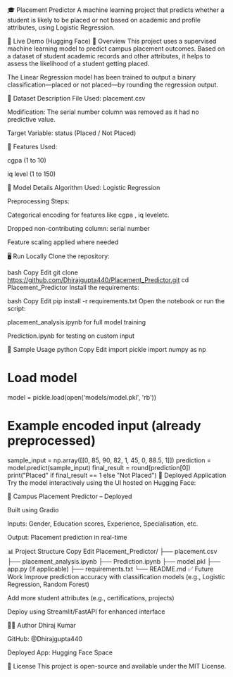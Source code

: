 🎓 Placement Predictor
A machine learning project that predicts whether a student is likely to be placed or not based on academic and profile attributes, using Logistic Regression.


🔗 Live Demo (Hugging Face)
📌 Overview
This project uses a supervised machine learning model to predict campus placement outcomes. Based on a dataset of student academic records and other attributes, it helps to assess the likelihood of a student getting placed.

The Linear Regression model has been trained to output a binary classification—placed or not placed—by rounding the regression output.

📁 Dataset Description
File Used: placement.csv

Modification: The serial number column was removed as it had no predictive value.

Target Variable: status (Placed / Not Placed)

🔑 Features Used:

cgpa (1 to 10)

iq level (1 to 150)

🧠 Model Details
Algorithm Used: Logistic Regression

Preprocessing Steps:

Categorical encoding for features like cgpa , iq leveletc.

Dropped non-contributing column: serial number

Feature scaling applied where needed


🖥️ Run Locally
Clone the repository:

bash
Copy
Edit
git clone https://github.com/Dhirajgupta440/Placement_Predictor.git
cd Placement_Predictor
Install the requirements:

bash
Copy
Edit
pip install -r requirements.txt
Open the notebook or run the script:

placement_analysis.ipynb for full model training

Prediction.ipynb for testing on custom input

🧪 Sample Usage
python
Copy
Edit
import pickle
import numpy as np

# Load model
model = pickle.load(open('models/model.pkl', 'rb'))

# Example encoded input (already preprocessed)
sample_input = np.array([[0, 85, 90, 82, 1, 45, 0, 88.5, 1]])
prediction = model.predict(sample_input)
final_result = round(prediction[0])
print("Placed" if final_result == 1 else "Not Placed")
🚀 Deployed Application
Try the model interactively using the UI hosted on Hugging Face:

🔗 Campus Placement Predictor – Deployed

Built using Gradio

Inputs: Gender, Education scores, Experience, Specialisation, etc.

Output: Placement prediction in real-time

📊 Project Structure
Copy
Edit
Placement_Predictor/
├── placement.csv
├── placement_analysis.ipynb
├── Prediction.ipynb
├── model.pkl
├── app.py (if applicable)
├── requirements.txt
└── README.md
✅ Future Work
Improve prediction accuracy with classification models (e.g., Logistic Regression, Random Forest)

Add more student attributes (e.g., certifications, projects)

Deploy using Streamlit/FastAPI for enhanced interface

🙋‍♂️ Author
Dhiraj Kumar

GitHub: @Dhirajgupta440

Deployed App: Hugging Face Space

📄 License
This project is open-source and available under the MIT License.
